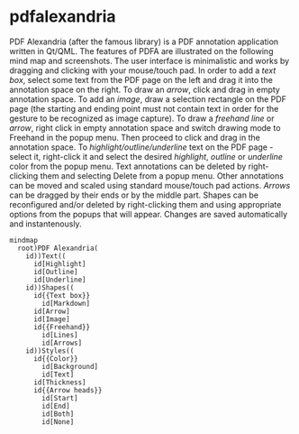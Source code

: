 # pdfalexandria

PDF Alexandria (after the famous library) is a PDF annotation application written in Qt/QML. The features of PDFA are illustrated on the following mind map and screenshots. The user interface is minimalistic and works by dragging and clicking with your mouse/touch pad. In order to add a *text box*, select some text from the PDF page on the left and drag it into the annotation space on the right. To draw an *arrow*, click and drag in empty annotation space. To add an *image*, draw a selection rectangle on the PDF page (the starting and ending point must not contain text in order for the gesture to be recognized as image capture). To draw a *freehand line* or *arrow*, right click in empty annotation space and switch drawing mode to Freehand in the popup menu. Then proceed to click and drag in the annotation space. To *highlight/outline/underline* text on the PDF page - select it, right-click it and select the desired *highlight*, *outline* or *underline* color from the popup menu. Text annotations can be deleted by right-clicking them and selecting Delete from a popup menu. Other annotations can be moved and scaled using standard mouse/touch pad actions. *Arrows* can be dragged by their ends or by the middle part. Shapes can be reconfigured and/or deleted by right-clicking them and using appropriate options from the popups that will appear. Changes are saved automatically and instantenously.

```mermaid
mindmap
  root)PDF Alexandria(
    id))Text((
      id[Highlight]
      id[Outline]
      id[Underline]
    id))Shapes((
      id{{Text box}}
        id[Markdown]
      id[Arrow]
      id[Image]
      id{{Freehand}}
        id[Lines]
        id[Arrows]
    id))Styles((
      id{{Color}}
        id[Background]
        id[Text]
      id[Thickness]
      id{{Arrow heads}}
        id[Start]
        id[End]
        id[Both]
        id[None]
```

